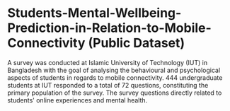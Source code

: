 # Students-Mental-Wellbeing-Prediction-in-Relation-to-Mobile-Connectivity (Public Dataset)

A survey was conducted at Islamic University of Technology (IUT) in Bangladesh with the goal of analysing the behavioural and psychological aspects of students in regards to mobile connectivity. 444 undergraduate students at IUT responded to a total of 72 questions, constituting the primary population of the survey. The survey questions directly related to students' online experiences and mental health.
